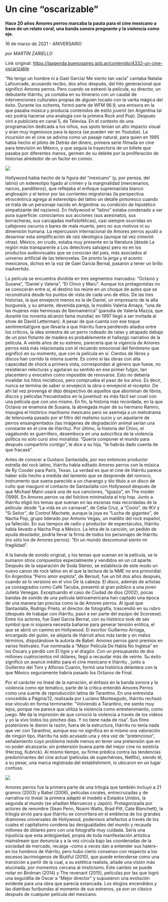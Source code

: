 # Un cine “oscarizable”

**Hace 20 años Amores perros marcaba la pauta para el cine mexicano a base de un relato coral, una banda sonora pregnante y la violencia como eje.**

16 de marzo de 2021 - ANIVERSARIO

_por MARTÍN ZARIELLO_

Link original: https://laagenda.buenosaires.gob.ar/contenido/4332-un-cine-oscarizable



“No tengo un hombre ni a Gael García/ Me siento tan vacía” cantaba Natalia Lafourcade, acusando recibo, dos años después, del hito generacional que significó Amores perros. Pero cuando se estrenó la película, su director, un debutante Iñárritu, ya contaba en su itinerario con un caudal de intervenciones culturales propias de alguien tocado con la varita mágica del éxito. Durante los ochenta, formó parte de WFM 96.9, una emisora en la que pasaba música y producía contenidos de estilo juvenil (en Argentina tal vez podría hacerse una analogía con la primera Rock and Pop). Después viró a publicista en canal 5, de Televisa. En el contexto de una programación dedicada a los niños, sus spots tenían un alto impacto visual y eran muy ingeniosos para la época (se pueden ver en Youtube). La incursión en el cine se adivina como un pasaje natural, para quien en 1995 había hecho el piloto de Detrás del dinero, primera serie filmada en cine para televisión en México, y que seguía la trayectoria de un billete que pasaba por diferentes manos, germen de su deleite por la proliferación de historias alrededor de un factor en común.




[![](https://img.youtube.com/vi/eHZuzC9ZEw0/0.jpg)](https://www.youtube.com/watch?v=eHZuzC9ZEw0)




Hollywood había hecho de la figura del “mexicano” (y, por pereza, del latino) un estereotipo ligado al crimen y la marginalidad (mercenarios, narcos, pandilleros), que reflejaba el enfoque supremacista blanco anglosajón y el temor por las corrientes migratorias (la perspectiva etnocéntrica agrega al estereotipo del latino un detalle pintoresco cuando se trata de un personaje nacido en Argentina: su condición de hipotético simpatizante del nazismo). En Hollywood el “latino” estaba condenado a ser pura superficie: conocíamos sus acciones (sus asesinatos, sus borracheras, sus carcajadas mefistofélicas), casi siempre ocurridas en callejones oscuros o bares de mala muerte, pero no sus motivos ni su dimensión humana. La repercusión internacional de Amores perros ayudó a desarmar esta simplificación de raíz ideológica (aunque tal vez cimentó otras). México, en crudo, estaba muy presente en la literatura (desde La región más transparente a Los detectives salvajes) pero no en los productos audiovisuales que se conocían del país, más asociados al universo artificial de las telenovelas. De pronto la jerga y el acento mexicanos, dichos en la voz de Gael García Bernal, pasaron a tener un brillo inadvertido.




La película se encuentra dividida en tres segmentos marcados: “Octavio y Susana”, “Daniel y Valeria”, “El Chivo y Maru”. Aunque los protagonistas no se conocerán entre sí, el destino los reúne en un choque de autos que se reconstruirá desde los puntos de vista de cada uno de ellos. De las tres historias, la que envejeció menos es la de Daniel, un empresario de la alta burguesía, y su amante, devenida pareja, la modelo Valeria Amaya, “una de las mujeres más hermosas de Iberoamérica” (parodia de Valeria Mazza, que durante los noventa alcanzó fama mundial; en 1997 llegó a ser invitada al show de David Letterman). A pesar de que cuenta con ese toque sentimental/gore que llevaría a que Iñárritu fuera perdiendo aliados entre los críticos, la idea siniestra de un perro rodeado de ratas y atrapado debajo de un piso flotante de madera es probablemente el hallazgo narrativo de la película. A veinte años de su estreno, parecería que la vigencia de Amores perros está más relacionada con el recuerdo emocional del fenómeno que significó en su momento, que con la película en sí. Cientos de libros y discos han corrido la misma suerte. Es como si las obras con alta capacidad de shock a primera vista, correspondan al género que fuese, no resistieran relecturas y agotaran su sentido en ese primer fulgor, tan placentero y evocativo como imposible de renovarse. Esto no debería invalidar los hitos iniciáticos, pero comprueba el paso de los años. Es decir, nunca se termina de saber si envejeció la obra o envejeció el receptor. De ahí tal vez provenga el dejo despectivo de aquellos que abominan de libros, discos y películas frecuentados en la juventud: es más fácil ser cruel con una película que con uno mismo. En fin, la historia más recordada, en la que Octavio se enamora de Susana, la abnegada mujer de su hermano Ramiro, impugna el histórico machismo mexicano pero se asemeja a un melodrama de telenovela pasado por el filtro del realismo sucio y un aquelarre de perros ensangrentados (las imágenes de degradación animal serían una constante en el cine de Iñárritu). Por último, la historia del Chivo, el vagabundo ex guerrillero, desemboca en una autocrítica de la violencia política no sólo cursi sino moralista: “Quería componer el mundo para después compartirlo contigo”, le dice a su hija, “te habrás dado cuenta de que fracasé”.




Antes de conocer a Gustavo Santaolalla, por eso entonces productor estrella del rock latino, Iñárritu había editado Amores perros con la música de Ry Cooder para Paris, Texas. La verdad es que el cine de Iñárritu parece haber sido hecho a medida del lamento que se desprende del ronroco, instrumento que suena parecido a un charango y dio título a un disco de culto que inauguró el contacto de Santaolalla con Hollywood después de que Michael Mann usará una de sus canciones, “Iguazú”, en The insider (1999). En Amores perros va del folclore minimalista al trip hop. Junto a Iñárritu eligió los temas que suenan en las escenas más recordadas de la película: desde “La vida es un carnaval”, de Celia Cruz, a “Coolo”, de IKV y “Si Señor”, de Control Machete, aunque la joya es “Lucha de gigantes”, de Nacha Pop, grupo liderado por Antonio Vegas, un maldito del rock español, ya fallecido. En sus tiempos de radio y productor de espectáculos, Iñárritu había llevado a Nacha Pop a México. La letra de la canción, un pedido de ayuda desolador, podría llevar la firma de todos los personajes de Iñárritu (no sólo los de Amores perros): “En un mundo descomunal siento mi fragilidad”.




A la banda de sonido original, y los temas que suenan en la película, se le sumaron otros compuestos especialmente y vendidos en un cd aparte. Después de la separación de Soda Stereo, se establecía de este modo un nuevo canon de rock latino en el que la lectura de la NME no era primordial. En Argentina “Perro amor explota”, de Bersuit, fue un hit dos años después, cuando se lo versionó en el vivo De la cabeza. El disco, además de artistas ya consagrados como Café Tacuba, presentó al gran público a una joven Julieta Venegas. Exceptuando el caso de Ciudad de dios (2002), pocas bandas de sonido de una película latinoamericana han captado una época de una manera tan precisa como la de Amores perros. Al igual que Santaolalla, Rodrigo Prieto, el director de fotografía, trascendió en su rubro (después de trabajar con Iñárritu, pasó a ser parte del equipo de Scorsese). Entre los actores, fue Gael García Bernal, con su histórico look de sex symbol que ni siquiera necesita bañarse para generar tensión erótica, el que se abrió un camino en Hollywood. El escritor Guillermo Arriaga, encargado del guión, se alejaría de Iñárruti años más tarde y en malos términos, disputándose la autoría de Babel. Amores perros ganó premios en varios festivales. Fue nominada a “Mejor Película De Habla No Inglesa” en los Oscars y perdió con El tigre y el dragón. Con un presupuesto de dos millones cuatrocientos mil dólares, llegó a recaudar más de veinte. Su éxito significó un avance inédito para el cine mexicano e Iñárritu , junto a Guillermo del Toro y Alfonso Cuarón, formó una histórica delantera con la que México seguramente habría pasado los Octavos de Final.




Por el carácter no lineal de la narración, el énfasis en la banda sonora y la violencia como eje temático, parte de la crítica entendió Amores Perros como una suerte de reproducción latina de Tarantino. En una entrevista concedida a Página/12, realizada por Luciano Monteagudo, Iñárritu rechazó ese vínculo en forma terminante: “Volviendo a Tarantino, me siento muy lejos, porque me parece que utiliza la violencia como entretenimiento, como juego. Me da la impresión de que conoció la violencia a través de los videos y yo la vivo todos los pinches días. Y no tiene nada de risa”. Sus films posteriores le dieron la razón, fuera de la estructura, Iñárritu no tenía nada que ver con Tarantino, aunque eso no significa en sí mismo una valoración de ningún tipo. Iñárritu ha sido acusado una y otra vez de “pretencioso”, señalamiento cuyo problema reside menos en tener una pretensión que en no poder alcanzarla: sin pretensión buena parte del mejor cine no existiría (Herzog, Kubrick). Al mismo tiempo, su firme prédica contra las tendencias predominantes del cine actual (películas de superhéroes, Netflix), siendo él, a su pesar, una marca registrada del establishment, lo ubicaron en un lugar confuso.




![](https://cdn.flowlikemusic.com/files/images/40780/f4926872-92a1-4a73-8d7b-615ec15e6b1c.jpeg)




Amores perros fue la primera parte de una trilogía que también incluyó a 21 gramos (2003) y Babel (2006), películas corales, entrecruzadas y de narrativa no lineal: la primera adaptó el modelo a Estados Unidos, la segunda al mundo (se añadían Marruecos y Japón). Protagonizada por actores de renombre (Sean Penn, Noami Watts, Brad Pitt, Cate Blanchett), la trilogía sirvió para que Iñárritu se convirtiera en el emblema de los grandes dramones universales de Hollywood, poderosos artefactos a través de los cuales el capitalismo condena las desigualdades del mundo y recauda millones de dólares pero con una fotografía muy cuidada. Sería una injusticia que esta ambigüedad, propia de toda manifestación artística mainstream que denuncia y a la vez circula bajo las coordenadas de la sociedad de mercado, recaiga –como a veces dan a entender sus haters– en los hombros de Iñárritu, pero hubo cierto consenso con respecto a los excesos lacrimógenos de Biutiful (2010), que puede entenderse como una transición a partir de la cual, a su estética realista, añade una visión más alucinada, por momentos cercana al misticismo. Este cambio se puede notar en Birdman (2014) y The revenant (2015), películas por las que logró una seguidilla de Oscar a “Mejor director” y supusieron una evolución evidente para una obra que parecía estancada. Los elogios encendidos y las diatribas furibundas al momento de sus estrenos, ya son un clásico después de cualquier película del mexicano.



